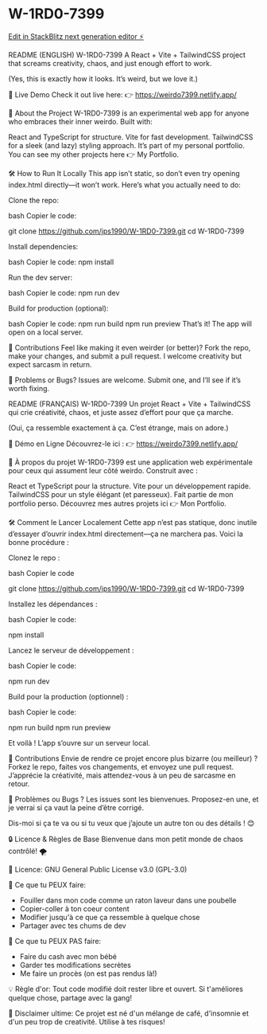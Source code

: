 # W-1RD0-7399

[Edit in StackBlitz next generation editor ⚡️](https://stackblitz.com/~/github.com/jps1990/W-1RD0-7399)

README (ENGLISH)
W-1RD0-7399
A React + Vite + TailwindCSS project that screams creativity, chaos, and just enough effort to work.

(Yes, this is exactly how it looks. It’s weird, but we love it.)

🚀 Live Demo
Check it out live here: 👉 <https://weirdo7399.netlify.app/>

📖 About the Project
W-1RD0-7399 is an experimental web app for anyone who embraces their inner weirdo. Built with:

React and TypeScript for structure.
Vite for fast development.
TailwindCSS for a sleek (and lazy) styling approach.
It’s part of my personal portfolio. You can see my other projects here 👉 My Portfolio.

🛠 How to Run It Locally
This app isn’t static, so don’t even try opening index.html directly—it won’t work. Here’s what you actually need to do:

Clone the repo:

bash
Copier le code:

git clone <https://github.com/jps1990/W-1RD0-7399.git>
cd W-1RD0-7399

Install dependencies:

bash
Copier le code:
npm install

Run the dev server:

bash
Copier le code:
npm run dev

Build for production (optional):

bash
Copier le code:
npm run build
npm run preview
That’s it! The app will open on a local server.

🤝 Contributions
Feel like making it even weirder (or better)? Fork the repo, make your changes, and submit a pull request. I welcome creativity but expect sarcasm in return.

🧙 Problems or Bugs?
Issues are welcome. Submit one, and I’ll see if it’s worth fixing.

README (FRANÇAIS)
W-1RD0-7399
Un projet React + Vite + TailwindCSS qui crie créativité, chaos, et juste assez d’effort pour que ça marche.

(Oui, ça ressemble exactement à ça. C’est étrange, mais on adore.)

🚀 Démo en Ligne
Découvrez-le ici : 👉 <https://weirdo7399.netlify.app/>

📖 À propos du projet
W-1RD0-7399 est une application web expérimentale pour ceux qui assument leur côté weirdo. Construit avec :

React et TypeScript pour la structure.
Vite pour un développement rapide.
TailwindCSS pour un style élégant (et paresseux).
Fait partie de mon portfolio perso. Découvrez mes autres projets ici 👉 Mon Portfolio.

🛠 Comment le Lancer Localement
Cette app n’est pas statique, donc inutile d’essayer d’ouvrir index.html directement—ça ne marchera pas. Voici la bonne procédure :

Clonez le repo :

bash
Copier le code

git clone <https://github.com/jps1990/W-1RD0-7399.git>
cd W-1RD0-7399

Installez les dépendances :

bash
Copier le code:

npm install

Lancez le serveur de développement :

bash
Copier le code:

npm run dev

Build pour la production (optionnel) :

bash
Copier le code:

npm run build
npm run preview

Et voilà ! L’app s’ouvre sur un serveur local.

🤝 Contributions
Envie de rendre ce projet encore plus bizarre (ou meilleur) ? Forkez le repo, faites vos changements, et envoyez une pull request. J’apprécie la créativité, mais attendez-vous à un peu de sarcasme en retour.

🧙 Problèmes ou Bugs ?
Les issues sont les bienvenues. Proposez-en une, et je verrai si ça vaut la peine d’être corrigé.

Dis-moi si ça te va ou si tu veux que j’ajoute un autre ton ou des détails ! 😊

🔒 Licence & Règles de Base
Bienvenue dans mon petit monde de chaos contrôlé! 🌪️

📜 Licence: GNU General Public License v3.0 (GPL-3.0)

🤝 Ce que tu PEUX faire:

- Fouiller dans mon code comme un raton laveur dans une poubelle
- Copier-coller à ton coeur content
- Modifier jusqu'à ce que ça ressemble à quelque chose
- Partager avec tes chums de dev

🚫 Ce que tu PEUX PAS faire:

- Faire du cash avec mon bébé
- Garder tes modifications secrètes
- Me faire un procès (on est pas rendus là!)

💡 Règle d'or: Tout code modifié doit rester libre et ouvert.
Si t'améliores quelque chose, partage avec la gang!

🤪 Disclaimer ultime: Ce projet est né d'un mélange de café,
d'insomnie et d'un peu trop de creativité. Utilise à tes risques!

